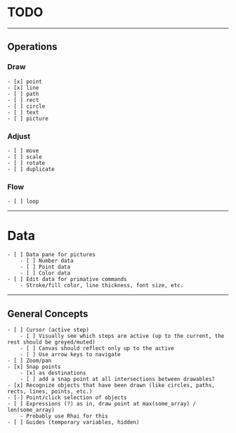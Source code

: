 # TODO

---

## Operations
### Draw
    - [x] point
    - [x] line
    - [ ] path
    - [ ] rect
    - [ ] circle
    - [ ] text
    - [ ] picture

### Adjust
    - [ ] move
    - [ ] scale
    - [ ] rotate
    - [ ] duplicate

### Flow
    - [ ] loop

---

# Data
    - [ ] Data pane for pictures
        - [ ] Number data
        - [ ] Point data
        - [ ] Color data
    - [ ] Edit data for primative commands
        - Stroke/fill color, line thickness, font size, etc.

---

## General Concepts
    - [ ] Cursor (active step)
        - [ ] Visually see which steps are active (up to the current, the rest should be greyed/muted)
        - [ ] Canvas should reflect only up to the active
        - [ ] Use arrow keys to navigate
    - [ ] Zoom/pan
    - [x] Snap points
        - [x] as destinations
        - [ ] add a snap point at all intersections between drawables?
    - [x] Recognize objects that have been drawn (like circles, paths, rects, lines, points, etc.)
    - [-] Point/click selection of objects
    - [ ] Expressions (?) as in, draw point at max(some_array) / len(some_array)
        - Probably use Rhai for this
    - [ ] Guides (temporary variables, hidden)

